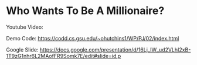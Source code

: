 # Who Wants To Be A Millionaire?

Youtube Video: 

Demo Code: https://codd.cs.gsu.edu/~ohutchins1/WP/PJ/02/index.html

Google Slide: https://docs.google.com/presentation/d/16Lj_IW_ud2VLhI2xB-1T9zG1nhr6L2MAofFR9Somk7E/edit#slide=id.p
